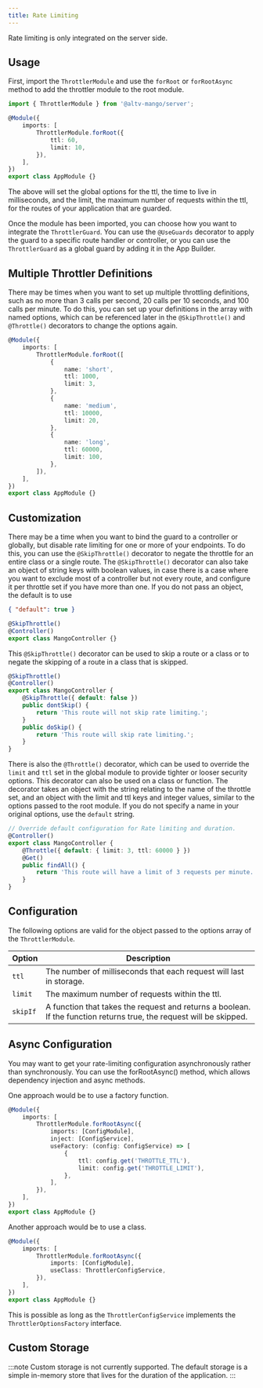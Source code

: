 ```yaml
---
title: Rate Limiting
---
```


Rate limiting is only integrated on the server side.

## Usage

First, import the `ThrottlerModule` and use the `forRoot` or `forRootAsync` method to add the throttler module to the root module.

```typescript
import { ThrottlerModule } from '@altv-mango/server';

@Module({
    imports: [
        ThrottlerModule.forRoot({
            ttl: 60,
            limit: 10,
        }),
    ],
})
export class AppModule {}
```

The above will set the global options for the ttl, the time to live in milliseconds, and the limit, the maximum number of requests within the ttl, for the routes of your application that are guarded.

Once the module has been imported, you can choose how you want to integrate the `ThrottlerGuard`. You can use the `@UseGuards` decorator to apply the guard to a specific route handler or controller, or you can use the `ThrottlerGuard` as a global guard by adding it in the App Builder.

## Multiple Throttler Definitions

There may be times when you want to set up multiple throttling definitions, such as no more than 3 calls per second, 20 calls per 10 seconds, and 100 calls per minute. To do this, you can set up your definitions in the array with named options, which can be referenced later in the `@SkipThrottle()` and `@Throttle()` decorators to change the options again.

```typescript
@Module({
    imports: [
        ThrottlerModule.forRoot([
            {
                name: 'short',
                ttl: 1000,
                limit: 3,
            },
            {
                name: 'medium',
                ttl: 10000,
                limit: 20,
            },
            {
                name: 'long',
                ttl: 60000,
                limit: 100,
            },
        ]),
    ],
})
export class AppModule {}
```

## Customization

There may be a time when you want to bind the guard to a controller or globally, but disable rate limiting for one or more of your endpoints. To do this, you can use the `@SkipThrottle()` decorator to negate the throttle for an entire class or a single route. The `@SkipThrottle()` decorator can also take an object of string keys with boolean values, in case there is a case where you want to exclude most of a controller but not every route, and configure it per throttle set if you have more than one. If you do not pass an object, the default is to use

```json
{ "default": true }
```

```typescript
@SkipThrottle()
@Controller()
export class MangoController {}
```

This `@SkipThrottle()` decorator can be used to skip a route or a class or to negate the skipping of a route in a class that is skipped.

```typescript
@SkipThrottle()
@Controller()
export class MangoController {
    @SkipThrottle({ default: false })
    public dontSkip() {
        return 'This route will not skip rate limiting.';
    }
    public doSkip() {
        return 'This route will skip rate limiting.';
    }
}
```

There is also the `@Throttle()` decorator, which can be used to override the `limit` and `ttl` set in the global module to provide tighter or looser security options. This decorator can also be used on a class or function. The decorator takes an object with the string relating to the name of the throttle set, and an object with the limit and ttl keys and integer values, similar to the options passed to the root module. If you do not specify a name in your original options, use the `default` string.

```typescript
// Override default configuration for Rate limiting and duration.
@Controller()
export class MangoController {
    @Throttle({ default: { limit: 3, ttl: 60000 } })
    @Get()
    public findAll() {
        return 'This route will have a limit of 3 requests per minute.';
    }
}
```

## Configuration

The following options are valid for the object passed to the options array of the `ThrottlerModule`.

| Option   | Description                                                                                                         |
| -------- | ------------------------------------------------------------------------------------------------------------------- |
| `ttl`    | The number of milliseconds that each request will last in storage.                                                  |
| `limit`  | The maximum number of requests within the ttl.                                                                      |
| `skipIf` | A function that takes the request and returns a boolean. If the function returns true, the request will be skipped. |

## Async Configuration

You may want to get your rate-limiting configuration asynchronously rather than synchronously. You can use the forRootAsync() method, which allows dependency injection and async methods.

One approach would be to use a factory function.

```typescript
@Module({
    imports: [
        ThrottlerModule.forRootAsync({
            imports: [ConfigModule],
            inject: [ConfigService],
            useFactory: (config: ConfigService) => [
                {
                    ttl: config.get('THROTTLE_TTL'),
                    limit: config.get('THROTTLE_LIMIT'),
                },
            ],
        }),
    ],
})
export class AppModule {}
```

Another approach would be to use a class.

```typescript
@Module({
    imports: [
        ThrottlerModule.forRootAsync({
            imports: [ConfigModule],
            useClass: ThrottlerConfigService,
        }),
    ],
})
export class AppModule {}
```

This is possible as long as the `ThrottlerConfigService` implements the `ThrottlerOptionsFactory` interface.

## Custom Storage

:::note
Custom storage is not currently supported. The default storage is a simple in-memory store that lives for the duration of the application.
:::
